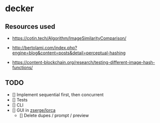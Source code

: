 # decker

## Resources used

- https://cotin.tech/Algorithm/ImageSimilarityComparison/

- http://bertolami.com/index.php?engine=blog&content=posts&detail=perceptual-hashing

- https://content-blockchain.org/research/testing-different-image-hash-functions/

## TODO

- [] Implement sequential first, then concurrent
- [] Tests
- [] CLI
- [] GUI in [zserge/lorca](https://github.com/zserge/lorca)
  - [] Delete dupes / prompt / preview
